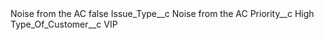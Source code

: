 <?xml version="1.0" encoding="UTF-8"?>
<CustomMetadata xmlns="http://soap.sforce.com/2006/04/metadata" xmlns:xsi="http://www.w3.org/2001/XMLSchema-instance" xmlns:xsd="http://www.w3.org/2001/XMLSchema">
    <label>Noise from the AC</label>
    <protected>false</protected>
    <values>
        <field>Issue_Type__c</field>
        <value xsi:type="xsd:string">Noise from the AC</value>
    </values>
    <values>
        <field>Priority__c</field>
        <value xsi:type="xsd:string">High</value>
    </values>
    <values>
        <field>Type_Of_Customer__c</field>
        <value xsi:type="xsd:string">VIP</value>
    </values>
</CustomMetadata>
